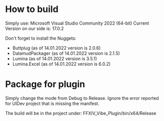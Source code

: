 # How to build

Simply use: Microsoft Visual Studio Community 2022 (64-bit)
Current Version on our side is: 17.0.2

Don't forget to install the Nuggets:

- Buttplug (as of 14.01.2022 version is 2.0.6)
- DalamudPackager (as of 14.01.2022 version is 2.1.5)
- Lumina (as of 14.01.2022 version is 3.5.1)
- Lumina.Excel (as of 14.01.2022 version is 6.0.2)

# Package for plugin

Simply change the mode from Debug to Release. Ignore the error reported for UIDev project that is missing the manifest.

The build will be in the project under: FFXIV\_Vibe\_Plugin/bin/x64/Release
